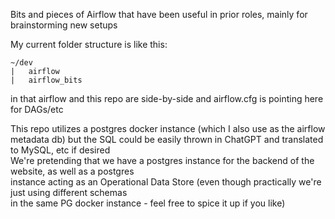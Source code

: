 Bits and pieces of Airflow that have been useful in prior roles, mainly for brainstorming new setups

My current folder structure is like this:
```
~/dev
|   airflow
|   airflow_bits
```
in that airflow and this repo are side-by-side and airflow.cfg is pointing here for DAGs/etc

This repo utilizes a postgres docker instance (which I also use as the airflow metadata db) but the SQL
could be easily thrown in ChatGPT and translated to MySQL, etc if desired  
We're pretending that we have a postgres instance for the backend of the website, as well as a postgres  
instance acting as an Operational Data Store (even though practically we're just using different schemas  
in the same PG docker instance - feel free to spice it up if you like)